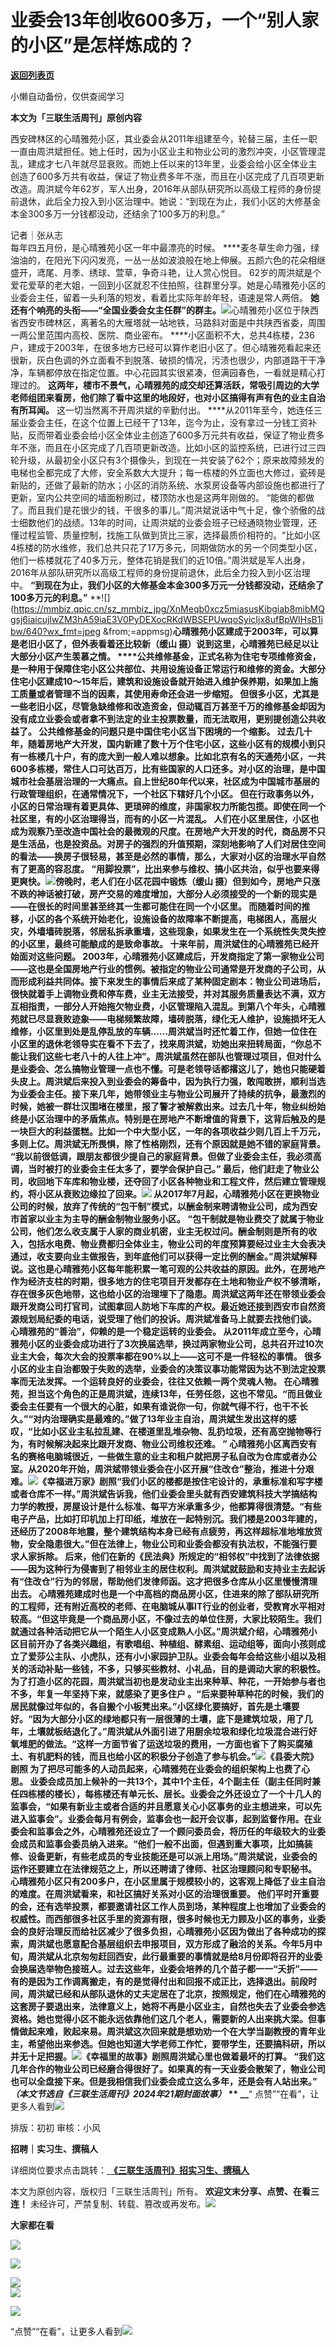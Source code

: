 # 业委会13年创收600多万，一个“别人家的小区”是怎样炼成的？

[**返回列表页**](/gzh/三联生活周刊)

小懒自动备份，仅供查阅学习

**本文为「三联生活周刊」原创内容**  
  
西安碑林区的心晴雅苑小区，其业委会从2011年组建至今，轮替三届，主任一职一直由周洪斌担任。她上任时，因为小区业主和物业公司的激烈冲突，小区管理混乱，建成才七八年就尽显衰败。而她上任以来的13年里，业委会给小区全体业主创造了600多万共有收益，保证了物业费多年不涨，而且在小区完成了几百项更新改造。周洪斌今年62岁，军人出身，2016年从部队研究所以高级工程师的身份提前退休，此后全力投入到小区治理中。她说：“到现在为止，我们小区的大修基金本金300多万一分钱都没动，还结余了100多万的利息。”

  

  
  
记者｜张从志  
每年四五月份，是心晴雅苑小区一年中最漂亮的时候。
****麦冬草生命力强，绿油油的，在阳光下闪闪发亮，一丛一丛如波浪般在地上伸展。五颜六色的花朵相继盛开，鸢尾、月季、绣球、萱草，争奇斗艳，让人赏心悦目。
62岁的周洪斌是个爱花爱草的老大姐，一回到小区就忍不住拍照，往群里分享。她是心晴雅苑小区的业委会主任，留着一头利落的短发，看着比实际年龄年轻，语速是常人两倍。
**她还有个响亮的头衔——“全国业委会女主任群”的群主。**![](https://mmbiz.qpic.cn/sz_mmbiz_jpg/XnMeqb0xcz5miasusKibgiab8mibMQgsj6iaicibS8nl9qiaO2fQcFD4lXGHlqF8aYc9quicxPaFxHXDbeQPdVJSetNtvmA/640?wx_fmt=jpeg&from;=appmsg)心晴雅苑小区位于陕西省西安市碑林区，离著名的大雁塔就一站地铁，马路斜对面是中共陕西省委，周围一两公里范围内高校、医院、商业密布。
****小区面积不大，总共4栋楼，236户，建成于2003年，在很多地方已经可以算作老旧小区了。但心晴雅苑看起来还很新，灰白色调的外立面看不到脱落、破损的情况，污渍也很少，内部道路干干净净，车辆都停放在指定位置。中心花园其实很紧凑，但满园春色，一看就是精心打理过的。
**这两年，楼市不景气，心晴雅苑的成交却还算活跃，常吸引周边的大学老师组团来看房，他们除了看中这里的地段好，也对小区搞得有声有色的业主自治有所耳闻。**
这一切当然离不开周洪斌的辛勤付出。
****从2011年至今，她连任三届业委会主任，在这个位置上已经干了13年，迄今为止，没有拿过一分钱工资补贴，反而带着业委会给小区全体业主创造了600多万元共有收益，保证了物业费多年不涨，而且在小区完成了几百项更新改造。比如小区的监控系统，已进行过三四轮升级，从最初全小区只有3个摄像头，到现在一共安装了62个；原来故障频发的电梯也全都完成了大修，安全系数大大提升；每一栋楼的外立面也大修过，瓷砖是新贴的，还做了最新的防水；小区的消防系统、水泵房设备等内部设施也都进行了更新，室内公共空间的墙面粉刷过，楼顶防水也是这两年刚做的。
“能做的都做了。而且我们是花很少的钱，干很多的事儿。”周洪斌说话中气十足，像个骄傲的战士细数他们的战绩。13年的时间，让周洪斌的业委会班子已经通晓物业管理，还懂过程监管、质量控制，找施工队做到货比三家，选择最质价相符的。“比如小区4栋楼的防水维修，我们总共只花了17万多元，同期做防水的另一个同类型小区，他们一栋楼就花了40多万元，整体花销是我们的近10倍。”周洪斌是军人出身，2016年从部队研究所以高级工程师的身份提前退休，此后全力投入到小区治理中。
**“到现在为止，我们小区的大修基金本金300多万元一分钱都没动，还结余了100多万元的利息。”**
**![](https://mmbiz.qpic.cn/sz_mmbiz_jpg/XnMeqb0xcz5miasusKibgiab8mibMQgsj6iaicujIwZM3hA59iaE3V0PyDEXocRKdWBSEPUwqoSyicIjx8ufBpWIHsB1ibw/640?wx_fmt=jpeg
&from;=appmsg)**心晴雅苑小区建成于2003年，可以算是老旧小区了，但外表看着还比较新（缓山
摄）说到这里，心晴雅苑已经足以让大部分小区产生羡慕之情。
****公共维修基金，正式名称为住宅专项维修资金，是一种用于保障住宅小区公共部位、共用设施设备正常运行和维修的资金。大部分住宅小区建成10～15年后，建筑和设施设备就开始进入维护保养期，如果加上施工质量或者管理不当的因素，其使用寿命还会进一步缩短。
**但很多小区，尤其是一些老旧小区，尽管急缺维修和改造资金，但动辄百万甚至千万的维修基金却因为没有成立业委会或者拿不到法定的业主投票数量，而无法取用，更别提创造公共收益了。**
**公共维修基金的问题只是中国住宅小区当下困境的一个缩影。**
过去几十年，随着房地产大开发，国内新建了数十万个住宅小区，这些小区有的规模小到只有一栋楼几十户，有的庞大到一般人难以想象。比如北京有名的天通苑小区，一共600多栋楼，常住人口可达百万，比有些国家的人口还多。对小区的治理，是中国城市社会基层治理的一大痛点。自上世纪80年代以来，社区成为中国城市基层的行政管理组织，在通常情况下，一个社区下辖好几个小区。
**但在行政事务以外，小区的日常治理有着更具体、更琐碎的维度，非国家权力所能包揽。即使在同一个社区里，有的小区治理得当，而有的小区一片混乱。**
人们在小区里居住，小区也成为观察乃至改造中国社会的最微观的尺度。在房地产大开发的时代，商品房不只是生活品，也是投资品。对房子的强烈的升值预期，深刻地影响了人们对居住空间的看法——换房子很轻易，甚至是必然的事情，那么，大家对小区的治理水平自然有了更高的容忍度。
**“用脚投票”，比出来参与维权、搞小区共治，似乎也要来得更爽快。**![](https://mmbiz.qpic.cn/sz_mmbiz_jpg/XnMeqb0xcz5miasusKibgiab8mibMQgsj6iaic4cEEUnicAWjw10CzsWYK9XicdO3y7qzQHkLExAxjsrfAzZ1JT8O9DZMA/640?wx_fmt=jpeg&from;=appmsg)傍晚时，老人们在小区花园中锻炼（缓山
摄）但到如今，房地产只涨不跌的神话被打破，房产交易的难度增加，大部分人必须接受的一个新的现实是——在很长的时间里甚至终其一生都可能住在同一个小区里。
**而随着时间的推移，小区的各个系统开始老化，设施设备的故障率不断提高，电梯困人，高层火灾，外墙墙砖脱落，邻居私拆承重墙，这些现象，如果发生在一个系统性失灵失控的小区里，最终可能酿成的是致命事故。**
**十来年前，周洪斌住的心晴雅苑已经开始面对这些问题。**
2003年，心晴雅苑小区建成后，开发商指定了第一家物业公司——这也是全国房地产行业的惯例。被指定的物业公司通常是开发商的子公司，从而形成利益共同体。接下来发生的事情后来成了某种固定剧本：物业公司进场后，很快就着手上调物业费和停车费，业主无法接受，并对其服务质量表达不满，双方互相指责，一部分人开始拖欠物业费，小区管理陷入混乱。到第八个年头，心晴雅苑就已尽显衰败迹象——电梯频繁故障，墙砖脱落，绿化无人维护，设施损坏无人维修，小区里到处是乱停乱放的车辆……周洪斌当时还忙着工作，但她一位住在小区里的退休老领导实在看不下去了，找来周洪斌，劝她出来扭转局面，“你总不能让我们这些七老八十的人往上冲”。周洪斌虽然在部队也管理过项目，但对什么是业委会、怎么搞物业管理一点也不懂。可是老领导话都撂这儿了，她也只能硬着头皮上。周洪斌后来投入到业委会的筹备中，因为执行力强，敢闯敢拼，顺利当选为业委会主任。接下来几年，她带领业主与物业公司展开了持续的抗争，最激烈的时候，她被一群壮汉围堵在楼里，报了警才被解救出来。过去几十年，物业纠纷始终是小区治理中的矛盾焦点。特别是在房地产不断增值的背景下，这背后触及的是一块巨大的利益蛋糕。比如一个中大型小区，一年的各项收益少则几百上千万元，多则上亿。周洪斌无所畏惧，除了性格刚烈，还有个原因就是她不错的家庭背景。
**“我以前很低调，跟朋友都很少提自己的家庭背景。但做了业委会主任，我必须高调，当时被打的业委会主任太多了，要学会保护自己。”**
最后，他们赶走了物业公司，收回地下车库和物业楼，还夺回了小区各种物业和工程文件，然后建立管理规约，将小区从衰败边缘拉了回来。![](https://mmbiz.qpic.cn/sz_mmbiz_jpg/XnMeqb0xcz5miasusKibgiab8mibMQgsj6iaic6hCj1ttyw88Yphia3TjClK1veD7TpD0QvNtdwrECZZP3EaK823HoXdg/640?wx_fmt=jpeg&from;=appmsg)
**从2017年7月起，心晴雅苑小区在更换物业公司的时候，放弃了传统的“包干制”模式，以酬金制来聘请物业公司，成为西安市首家以业主为主导的酬金制物业服务小区。**
“包干制就是物业费交了就属于物业公司，他们怎么收支属于人家的商业机密，业主无权过问。酬金制则是所有的收入，包括水电费、物业费都归全体业主，物业公司的年度预算要经过业主大会表决通过，收支要向业主做报告，到年底他们可以获得一定比例的酬金。”周洪斌解释说。这也是心晴雅苑小区每年能积累一笔可观的公共收益的原因。此外，在房地产作为经济支柱的时期，很多地方的住宅项目开发都存在土地和物业产权不够清晰，存在很多灰色地带，这也给小区的治理埋下了隐患。周洪斌这两年还在带领业委会跟开发商公司打官司，试图拿回人防地下车库的产权。最近她还接到西安市自然资源规划局纪委的电话，说受理了他们的投诉。周洪斌准备马上就要去找他们谈。
**心晴雅苑的“善治”，仰赖的是一个稳定运转的业委会。**
从2011年成立至今，心晴雅苑小区的业委会成功进行了3次换届选举，换过两家物业公司，总共召开过10次业主大会，每次大会的投票率都在90%以上——这可不是一件轻松的事情。
**很多小区的业主自治都毁于失败的选举，业委会的决策议事功能常因为达不到法定投票率而无法发挥。一个运转良好的业委会，往往又依赖一两个灵魂人物。**
在心晴雅苑，担当这个角色的正是周洪斌，连续13年，任劳任怨，这也不常见。“而且做业委会主任要有一个很大的心脏，如果有谁说你一句，你就气得不行，也干不长久。”“对内治理确实是最难的。”做了13年业主自治，周洪斌生发出这样的感叹，“比如小区业主私拉乱建、在楼道里乱堆杂物、乱扔垃圾，还有高空抛物等行为，有时候解决起来比跟开发商、物业公司维权还难。
**”**
心晴雅苑小区离西安有名的赛格电脑城很近，一些做生意的业主和租户就把房子私自改为仓库或者办公室。从2020年开始，周洪斌带领业委会在小区开展“住改仓”整治，推进十分艰难。![](https://mmbiz.qpic.cn/sz_mmbiz_jpg/XnMeqb0xcz5miasusKibgiab8mibMQgsj6iaicMznkMXNN8fn1UkMC8yyN4b2Zl7LVvBgkFluJHjr6kT0YPUb8jnxBuw/640?wx_fmt=jpeg&from;=appmsg)《幸福进万家》剧照“我们小区的楼都是按住宅设计的，承重标准和写字楼或者仓库不一样。”周洪斌告诉我，他们业委会里头就有西安建筑科技大学搞结构力学的教授，房屋设计是什么标准、每平方米承重多少，他都算得很清楚。“有些电子产品，比如打印机加上打印纸，堆放在一起特别沉。我们楼是2003年建的，还经历了2008年地震，整个建筑结构本身已经有点疲劳，再这样超标准地堆放货物，安全隐患很大。”但在法律上，物业公司和业委会都没有执法权，不能强行要求人家拆除。
**后来，他们在新的《民法典》所规定的“相邻权”中找到了法律依据——因为这种行为侵害到了相邻业主的居住权利。周洪斌就鼓励和支持业主去起诉有“住改仓”行为的邻居，帮助他们发律师函。这才把很多仓库从小区里慢慢清理出去。**
心晴雅苑建成时也是一个中高档的商品房小区，住进来的除了部队研究所的工程师，还有附近高校的老师、在电脑城从事IT行业的创业者，受教育水平相对较高。“但这毕竟是一个商品房小区，不像过去的单位住房，大家比较陌生。我们就通过各种活动把它从一个陌生人小区变成熟人小区。”周洪斌介绍，心晴雅苑小区目前开办了各类兴趣组，有歌唱组、种植组、酵素组、运动组等，面向小孩则成立了爱莎公主队、小虎队，还有小小家园护卫队。业委会每年会给这些小组以及相关的活动补贴一些钱，不多，只够买些教材、小礼品，目的是调动大家的积极性。
**为了打造小区的花园，周洪斌当初也是发动业主出来种草、种花，一开始参与者也不多，年复一年坚持下来，就感染了更多住户**
。“后来要种草种花的时候，我们的居民就像过年似的，各自搬个小板凳出来。”小区绿化要搞好，首先是土壤要好。“因为大部分小区的绿地都只有一层很薄的土壤，底下是建筑垃圾，用了几年，土壤就板结退化了。”周洪斌从外面引进了用厨余垃圾和绿化垃圾混合进行好氧堆肥的做法。“这样一方面节省了运送垃圾的费用，一方面也省下了购买腐殖土、有机肥料的钱，而且也给小区的积极分子创造了参与机会。”![](https://mmbiz.qpic.cn/sz_mmbiz_png/XnMeqb0xcz5miasusKibgiab8mibMQgsj6iaicdfne8jJ956fbJic262PjPmkFiaQicUfWJ72AGLx0nOoCWcAibMgLqLeDzg/640?wx_fmt=png&from;=appmsg)《县委大院》剧照
**为了把尽可能多的人动员起来，心晴雅苑在业委会的组织架构上也费了心思。**
业委会成员加上候补的一共13个，其中1个主任，4个副主任（副主任同时兼任四栋楼的楼长），每栋楼还有单元长、层长。业委会之外还设立了一个十几人的监事会，“如果有新业主或者合适的并且愿意关心小区事务的业主想进来，可以先进入监事会”。业委会每月有例会，监事会也一起开会议事，起到监督作用。在业委会和监事会之外，心晴雅苑还设立了一个顾问委员会，将历任的年级较大的业委会成员和监事会委员纳入进来。“他们一般不出面，但遇到重大事项，比如搞装修、设备更新，有些老成员的专业技能还是可以派上用场。”周洪斌说，业委会的运作还要建立在法律规范之上，所以还聘请了律师、社区治理顾问和专职秘书。
**心晴雅苑小区只有200多户，在小区里属于规模较小的，这客观上降低了业主自治的难度。在周洪斌看来，和社区搞好关系对小区的治理很重要。**
他们平时开重要的会，还有选举投票，都要邀请社区工作人员到场，某种程度上也增加了业委会的权威性。而西部很多社区手里的资源有限，很多时候也无力顾及小区的事务，业委会的良好治理反而给社区减少了很多负担，心晴雅苑小区因为做出了各种成功的探索，周洪斌也愿意配合基层组织去申报项目，双方形成了融洽的关系。今年5月中旬，周洪斌从北京匆匆赶回西安，此行最重要的事情就是给8月份即将召开的业委会换届选举物色接班人。过去这些年，业委会培养的几个苗子都一一“夭折”——有的是因为工作调离搬走，有的是觉得付出和回报不成正比，选择退出。前段时间，周洪斌已经和从部队退休的丈夫定居在了北京，按照规定，他们在心晴雅苑的这套房子要退出来，法律意义上，她将不再是小区业主，自然也失去了业委会参选资格。她也觉得小区不能永远依靠他们这几个老人，需要新的人出来挑大梁。但事情做起来难，败起来易。周洪斌这次回来就是想劝劝一个在大学当副教授的青年业主，希望他出来参选。但她也知道大学老师工作忙，要带学生，还要搞科研，所以并无十足把握。![](https://mmbiz.qpic.cn/sz_mmbiz_jpg/XnMeqb0xcz5miasusKibgiab8mibMQgsj6iaicBLUJXED8sQicbaCPgKojb7KHVibOfBnS2GZStxNXc3jKwNBGvI59zx7A/640?wx_fmt=jpeg)《幸福里的故事》剧照周洪斌心里也做着最坏的打算。
**“我们这几年合作的物业公司已经磨合得很好了。如果真的有一天业委会散架了，物业公司也可以全盘接下来。但是我相信我们业委会成立这么多年，还是会有人站出来。”**
_（本文节选自《三联生活周刊》2024年21期封面故事）_ ** __**“
点赞”“在看”，让更多人看到![](https://mmbiz.qpic.cn/mmbiz_gif/c2Sib3Mp7pON9hkSZwdTibRHNZSMPyiapUCHJwlyoZVBC3SfmPmF0VKjkm3NiaToQloHFJ6icyicqZnqgXp6pSQJt5gg/640?wx_fmt=gif&from;=appmsg&wxfrom;=5&wx;_lazy=1&tp;=wxpic)  
  
  
  
  
  

排版：初初 审核：小风

  
 **招聘｜实习生、撰稿人**  

详细岗位要求点击跳转：[
**《三联生活周刊》招实习生、撰稿人**](http://mp.weixin.qq.com/s?__biz=MTc5MTU3NTYyMQ==&mid=2651136871&idx=3&sn=f1c0777fe9d31881e5dfca68ebc2937f&chksm=5907324d6e70bb5b3546dfe1c7b31b5fe05664bebbf36356ba9a1a352e0678444cad62875ad4&scene=21#wechat_redirect)

本文为原创内容，版权归「三联生活周刊」所有。 **欢迎文末分享、点赞、在看三连！**
未经许可，严禁复制、转载、篡改或再发布。![](https://mmbiz.qpic.cn/sz_mmbiz_png/Gg7Qtoh7Aic9ZTmAdCc80b4nD7xicgPt863QWU7oNswDx19XrjfTtSl8QwatY2EEZGuNd1WRRiapDZjcDhTnNYmBg/640?wx_fmt=other&wxfrom;=5&wx;_lazy=1&wx;_co=1&retryload;=1&tp;=webp)

 **大家都在看**

  

[![](https://mmbiz.qpic.cn/mmbiz_jpg/c2Sib3Mp7pOMP2u2NL2v6bwpz3Ik5liaiaST428o30EBXLWkiajCne6DIBHbcn1TOyPF6g56THKXz2Iz8VkwicIicjjQ/640?wx_fmt=jpeg&from;=appmsg&wxfrom;=5&wx;_lazy=1&wx;_co=1&tp;=wxpic)](http://mp.weixin.qq.com/s?__biz=MTc5MTU3NTYyMQ==&mid=2651388594&idx=1&sn=300aab9510c39b5bc89c073d020d983d&chksm=590aeb986e7d628e5745ff20f76e310d38fedf7f5f4cb0e2bfd123b8e0976ba7784c55a74b90&scene=21#wechat_redirect)

[![](https://mmbiz.qpic.cn/mmbiz_jpg/c2Sib3Mp7pOMP2u2NL2v6bwpz3Ik5liaiaSicwyr1brLdKpSYtawCmHxsD7Rc9rzeyuWXJvmm0lHmjXN7jcKlh9M5g/640?wx_fmt=jpeg&from;=appmsg&wxfrom;=5&wx;_lazy=1&wx;_co=1&tp;=wxpic)](http://mp.weixin.qq.com/s?__biz=MTc5MTU3NTYyMQ==&mid=2651388425&idx=1&sn=50c64ce9c124eb645bc64d2b1470d13f&chksm=590aeb236e7d62350ec61f24c51ecc563576809fa571bdf58b7f783995c9a15e094f3ce2838e&scene=21#wechat_redirect)

[![](https://mmbiz.qpic.cn/mmbiz_png/c2Sib3Mp7pOObA9Gpib96Ac6paLiaZicVeDbv72kXUwhXy6X0ZMicn5FLcYicBsPxwmZ8TUVdLm15wLEPUxSn2Cia9ricQ/640?wx_fmt=png&from;=appmsg&wxfrom;=5&wx;_lazy=1&wx;_co=1&tp;=wxpic)](http://mp.weixin.qq.com/s?__biz=MTc5MTU3NTYyMQ==&mid=2651385801&idx=1&sn=5086efdcb9632b3133063951a36ce810&chksm=590afee36e7d77f5a01735978d4900945d40b2f85f4c4f9ea9ac4bb719516384efc9dc41bdaa&scene=21#wechat_redirect)  
![](https://mmbiz.qpic.cn/sz_mmbiz_png/Gg7Qtoh7Aic9ZTmAdCc80b4nD7xicgPt86k1kgpU51hWCHjV92ryhVW35PLCvLhxLw9XDhXjgeDyZhHSx5EbRcfg/640?wx_fmt=other&wxfrom;=5&wx;_lazy=1&wx;_co=1&retryload;=1&tp;=webp)

[![](https://mmbiz.qpic.cn/mmbiz_jpg/c2Sib3Mp7pOP1y39gUSO2bM9BtibWicOrOBics4Rq261woITKjaDgv5VV6EzMFGZKibrPWtZUlHbicXVNpfua6Sw0QqQ/640?wx_fmt=other&from;=appmsg&wxfrom;=5&wx;_lazy=1&wx;_co=1&tp;=webp)]()

  
  
“点赞”“在看”，让更多人看到![](https://mmbiz.qpic.cn/mmbiz_gif/c2Sib3Mp7pON9hkSZwdTibRHNZSMPyiapUCHJwlyoZVBC3SfmPmF0VKjkm3NiaToQloHFJ6icyicqZnqgXp6pSQJt5gg/640?wx_fmt=gif&from;=appmsg&wxfrom;=5&wx;_lazy=1&tp;=webp)

